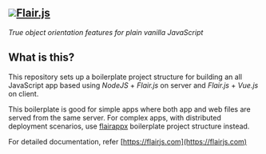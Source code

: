 [![](./docs/images/logo_S.png)Flair.js](https://flairjs.com)
---

_True object orientation features for plain vanilla JavaScript_

What is this? 
---

This repository sets up a boilerplate project structure for building an all JavaScript app based using _NodeJS_ + _Flair.js_ on server and _Flair.js_ + _Vue.js_ on client.

This boilerplate is good for simple apps where both app and web files are served from the same server. For complex apps, with distributed deployment scenarios, use [flairappx](https://github.com/vikasburman/flairappx) boilerplate project structure instead.


For detailed documentation, refer [https://flairjs.com](https://flairjs.com)



